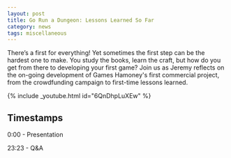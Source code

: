 ```yaml
---
layout: post
title: Go Run a Dungeon: Lessons Learned So Far 
category: news
tags: miscellaneous
---
```


There’s a first for everything! Yet sometimes the first step can be the hardest one to make. You study the books, learn the craft, but how do you get from there to developing your first game? Join us as Jeremy reflects on the on-going development of Games Hamoney's first commercial project, from the crowdfunding campaign to first-time lessons learned.

{% include _youtube.html id="6QnDhpLuXEw" %}


## Timestamps

0:00 - Presentation

23:23 - Q&A